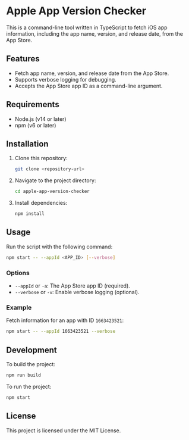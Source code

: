 # Apple App Version Checker

This is a command-line tool written in TypeScript to fetch iOS app information, including the app name, version, and release date, from the App Store.

## Features
- Fetch app name, version, and release date from the App Store.
- Supports verbose logging for debugging.
- Accepts the App Store app ID as a command-line argument.

## Requirements
- Node.js (v14 or later)
- npm (v6 or later)

## Installation
1. Clone this repository:
   ```bash
   git clone <repository-url>
   ```
2. Navigate to the project directory:
   ```bash
   cd apple-app-version-checker
   ```
3. Install dependencies:
   ```bash
   npm install
   ```

## Usage
Run the script with the following command:
```bash
npm start -- --appId <APP_ID> [--verbose]
```

### Options
- `--appId` or `-a`: The App Store app ID (required).
- `--verbose` or `-v`: Enable verbose logging (optional).

### Example
Fetch information for an app with ID `1663423521`:
```bash
npm start -- --appId 1663423521 --verbose
```

## Development
To build the project:
```bash
npm run build
```

To run the project:
```bash
npm start
```

## License
This project is licensed under the MIT License.